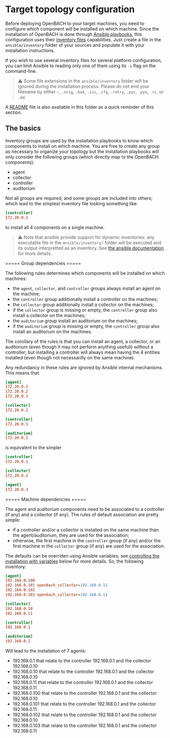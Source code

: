 #  Target topology configuration

Before deploying OpenBACH to your target machines, you need to configure which component
will be installed on which machine. Since the installation of OpenBACH is done through
[Ansible playbooks][1], this configuration uses their [inventory files][2] capabilities.
Just create a file in the `ansible/inventory` folder of your sources and populate it with
your installation instructions.

If you wish to use several inventory files for several platform configuration, you can
limit Ansible to reading only one of them using its `-i` flag on the command-line.

> :warning: Some file extensions in the `ansible/inventory` folder will be ignored
during the installation process. Please do not end your filename by either
`~`, `.orig`, `.bak`, `.ini`, `.cfg`, `.retry`, `.pyc`, `.pyo`, `.rc`, or `.md`.

A [README](/ansible/inventory/README.md) file is also available in this
folder as a quick reminder of this section.

## The basics

Inventory groups are used by the installation playbooks to know which components to install
on which machine. You are free to create any group as necessary to organize your topology but
the installation playbooks will only consider the following groups (which directly map to the
OpenBACH components):

  * agent
  * collector
  * controller
  * auditorium

Not all groups are required, and some groups are included into others; which lead to the
simplest inventory file looking something like:

``` ini
[controller]
172.20.0.1
```

to install all 4 components on a single machine.

> :warning: Note that ansible provide support for dynamic inventories: any executable file
in the `ansible/inventory/` folder will be executed and its output interpretted as an
inventory. See [the ansible documentation][3] for more details.

===== Group dependencies =====

The following rules determines which components will be installed on which machines:

  * the `agent`, `collector`, and `controller` groups always install an agent on the machine;
  * the `controller` group additionally install a controller on the machines;
  * the `collector` group additionally install a collector on the machines;
  * if the `collector` group is missing or empty, the `controller` group also install a
    collector on the machines;
  * the `auditorium` group install an auditorium on the machines;
  * if the `auditorium` group is missing or empty, the `controller` group also
    install an auditorium on the machines.

The corollary of the rules is that you can install an agent, a collector, or an auditorium
(even though it may not perform anything usefull) without a controller; but installing a
controller will always mean having the 4 entities installed (even though not necessarilly
on the same machine).

Any redundancy in these rules are ignored by Ansible internal mechanisms. This means that:

``` ini
[agent]
172.20.0.1
172.20.0.2
172.20.0.3

[collector]
172.20.0.2

[controller]
172.20.0.1

[auditorium]
172.20.0.1
```

is equivalent to the simpler

``` ini
[controller]
172.20.0.1

[collector]
172.20.0.2

[agent]
172.20.0.3
```

===== Machine dependencies =====

The agent and auditorium components need to be associated to a controller (if any) and
a collector (if any). The rules of default association are pretty simple:

  * if a controller and/or a collector is installed on the same machine than the
    agent/auditorium, they are used for the association;
  * otherwise, the first machine in the `controller` group (if any) and/or the
    first machine in the `collector` group (if any) are used for the association.

The defaults can be overriden using Ansible variables; see
[controlling the installation with variables](Ansible.md#ansible-variables)
below for more details. So, the following inventory:

``` ini
[agent]
192.168.0.100
192.168.0.101 openbach_collector=192.168.0.11
192.168.0.102
192.168.0.103 openbach_collector=192.168.0.11

[collector]
192.168.0.10
192.168.0.11

[controller]
192.168.0.1

[auditorium]
192.168.0.2
```

Will lead to the installation of 7 agents:
  * 192.168.0.1 that relate to the controller 192.168.0.1 and the collector 192.168.0.10
  * 192.168.0.10 that relate to the controller 192.168.0.1 and the collector 192.168.0.10
  * 192.168.0.11 that relate to the controller 192.168.0.1 and the collector 192.168.0.11
  * 192.168.0.100 that relate to the controller 192.168.0.1 and the collector 192.168.0.10
  * 192.168.0.101 that relate to the controller 192.168.0.1 and the collector 192.168.0.11
  * 192.168.0.102 that relate to the controller 192.168.0.1 and the collector 192.168.0.10
  * 192.168.0.103 that relate to the controller 192.168.0.1 and the collector 192.168.0.11


[1]: http://docs.ansible.com/ansible/latest/playbooks.html
[2]: http://docs.ansible.com/ansible/latest/intro_inventory.html
[3]: http://docs.ansible.com/ansible/latest/intro_dynamic_inventory.html#other-inventory-scripts
